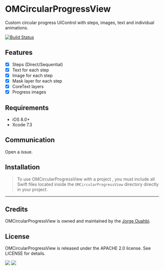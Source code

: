 # OMCircularProgressView

Custom circular progress UIControl with steps, images, text and individual animations.

[![Build Status](https://travis-ci.org/jaouahbi/OMCircularProgressView.svg?branch=master)](https://travis-ci.org/jaouahbi/OMCircularProgressView)

## Features

- [x] Steps (Direct/Sequential)
- [x] Text for each step
- [x] Image for each step
- [x] Mask layer for each step
- [x] CoreText layers
- [x] Progress images

## Requirements

- iOS 8.0+
- Xcode 7.3

## Communication

Open a issue.

## Installation

> To use OMCircularProgressView with a project , you must include all Swift files located inside the `OMCircularProgressView` directory directly in your project.

* * *

## Credits

OMCircularProgressView is owned and maintained by the [Jorge Ouahbi](https://twitter.com/j0rge0m).

## License

OMCircularProgressView is released under the APACHE 2.0 license. See LICENSE for details.

![](https://github.com/jaouahbi/OMCircularProgressStepperView/blob/master/ScreenShot/ScreenShot_2.png)
![](https://github.com/jaouahbi/OMCircularProgressStepperView/blob/master/ScreenShot/ScreenShot_1.png)

